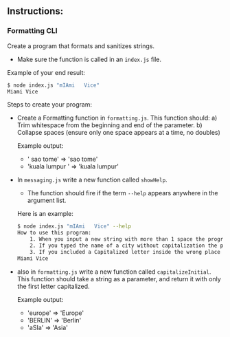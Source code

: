 ## Instructions:

### Formatting CLI

Create a program that formats and sanitizes strings.

- Make sure the function is called in an `index.js` file.

Example of your end result:

```bash
$ node index.js "mIAmi   Vice"
Miami Vice
```

Steps to create your program:

- Create a Formatting function in `formatting.js`. This function should:
  a) Trim whitespace from the beginning and end of the parameter.
  b) Collapse spaces (ensure only one space appears at a time, no doubles)

  Example output:

  - ' sao tome' => 'sao tome'
  - 'kuala lumpur ' => 'kuala lumpur'

- In `messaging.js` write a new function called `showHelp`.

  - The function should fire if the term `--help` appears anywhere in the argument list.

  Here is an example:

  ```bash
  $ node index.js "mIAmi   Vice" --help
  How to use this program:
      1. When you input a new string with more than 1 space the program will sanitize it.
      2. If you typed the name of a city without capitalization the program will capitalize it.
      3. If you included a Capitalized letter inside the wrong place of your string the program will sanitize it.
  Miami Vice
  ```

- also in `formatting.js` write a new function called `capitalizeInitial`. This function should take a string as a parameter, and return it with only the first letter capitalized.

  Example output:

  - 'europe' => 'Europe'
  - 'BERLIN' => 'Berlin'
  - 'aSIa' => 'Asia'
